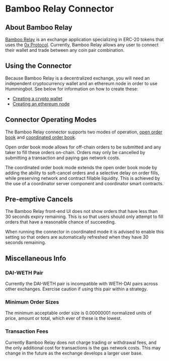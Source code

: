 # Bamboo Relay Connector

## About Bamboo Relay

[Bamboo Relay](https://bamboorelay.com/) is an exchange application specializing in ERC-20 tokens that uses the [0x Protocol](https://0x.org/). 
 Currently, Bamboo Relay allows any user to connect their wallet and trade between any coin pair combination. 

## Using the Connector

Because Bamboo Relay is a decentralized exchange, you will need an independent cryptocurrency wallet and an ethereum node in order to use Hummingbot. See below for information on how to create these:

* [Creating a crypto wallet](/installation/wallet)
* [Creating an ethereum node](/installation/node/node)

## Connector Operating Modes

The Bamboo Relay connector supports two modes of operation, [open order book](https://0x.org/wiki#Open-Orderbook) and [coordinated order book](https://github.com/0xProject/0x-protocol-specification/blob/master/v2/coordinator-specification.md).

Open order book mode allows for off-chain orders to be submitted and any taker to fill these orders on-chain.
Orders may only be cancelled by submitting a transaction and paying gas network costs.

The coordinated order book mode extends the open order book mode by adding the ability to soft-cancel orders and a selective delay on order fills, while preserving network and contract fillable liquidity.
This is achieved by the use of a coordinator server component and coordinator smart contracts.

## Pre-emptive Cancels

The Bamboo Relay front-end UI does not show orders that have less than 30 seconds expiry remaining. This is so that users should only attempt to fill orders that have a reasonable chance of succeeding.

When running the connector in coordinated mode it is advised to enable this setting so that orders are automatically refreshed when they have 30 seconds remaining.

## Miscellaneous Info

### DAI-WETH Pair

Currently the DAI-WETH pair is incompatible with WETH-DAI pairs across other exchanges. Exercise caution if using this pair within a strategy.

### Minimum Order Sizes

The minimum acceptable order size is 0.00000001 normalized units of price, amount or total, which ever of these is the lowest.

### Transaction Fees

Currently Bamboo Relay does not charge trading or withdrawal fees, and the only additional cost for transactions is the gas network costs. This may change in the future as the exchange develops a larger user base.
